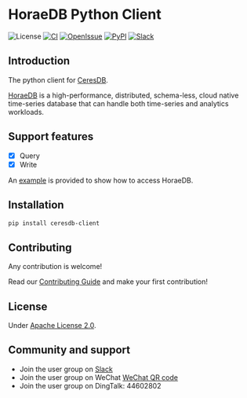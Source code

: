 # HoraeDB Python Client

![License](https://img.shields.io/badge/license-Apache--2.0-green.svg)
[![CI](https://github.com/CeresDB/horaedb-client-py/actions/workflows/ci.yml/badge.svg)](https://github.com/CeresDB/ceresdb-client-py/actions/workflows/ci.yml)
[![OpenIssue](https://img.shields.io/github/issues/CeresDB/horaedb-client-py)](https://github.com/CeresDB/ceresdb-client-py/issues)
[![PyPI](https://img.shields.io/pypi/v/ceresdb-client.svg)](https://pypi.org/project/ceresdb-client)
[![Slack](https://badgen.net/badge/Slack/Join%20CeresDB/0abd59?icon=slack)](https://join.slack.com/t/ceresdbcommunity/shared_invite/zt-1au1ihbdy-5huC9J9s2462yBMIWmerTw)

## Introduction
The python client for [CeresDB](https://github.com/CeresDB/horaedb).

[HoraeDB](https://github.com/CeresDB/horaedb) is a high-performance, distributed, schema-less, cloud native time-series database that can handle both time-series and analytics workloads.

## Support features
- [x] Query
- [x] Write

An [example](https://github.com/CeresDB/horaedb-client-py/blob/main/examples/read_write.py) is provided to show how to access HoraeDB.

## Installation

```bash
pip install ceresdb-client
```

## Contributing
Any contribution is welcome!

Read our [Contributing Guide](https://github.com/CeresDB/horaedb/blob/main/CONTRIBUTING.md) and make your first contribution!

## License
Under [Apache License 2.0](./LICENSE).

## Community and support
- Join the user group on [Slack](https://join.slack.com/t/ceresdbcommunity/shared_invite/zt-1au1ihbdy-5huC9J9s2462yBMIWmerTw)
- Join the user group on WeChat [WeChat QR code](https://github.com/CeresDB/community/blob/main/communication/wechat/group_qrcode.png)
- Join the user group on DingTalk: 44602802
